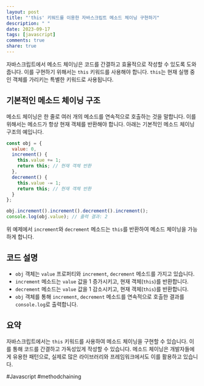 ```yaml
---
layout: post
title: "'this' 키워드를 이용한 자바스크립트 메소드 체이닝 구현하기"
description: " "
date: 2023-09-17
tags: [javascript]
comments: true
share: true
---
```


자바스크립트에서 메소드 체이닝은 코드를 간결하고 효율적으로 작성할 수 있도록 도와줍니다. 이를 구현하기 위해서는 `this` 키워드를 사용해야 합니다. `this`는 현재 실행 중인 객체를 가리키는 특별한 키워드로 사용됩니다.

## 기본적인 메소드 체이닝 구조

메소드 체이닝은 한 줄로 여러 개의 메소드를 연속적으로 호출하는 것을 말합니다. 이를 위해서는 메소드가 항상 현재 객체를 반환해야 합니다. 아래는 기본적인 메소드 체이닝 구조의 예입니다.

```javascript
const obj = {
  value: 0,
  increment() {
    this.value += 1;
    return this; // 현재 객체 반환
  },
  decrement() {
    this.value -= 1;
    return this; // 현재 객체 반환
  }
};

obj.increment().increment().decrement().increment();
console.log(obj.value); // 출력 결과: 2
```
위 예제에서 `increment`와 `decrement` 메소드는 `this`를 반환하여 메소드 체이닝을 가능하게 합니다. 

## 코드 설명

- `obj` 객체는 `value` 프로퍼티와 `increment`, `decrement` 메소드를 가지고 있습니다.
- `increment` 메소드는 `value` 값을 1 증가시키고, 현재 객체(`this`)를 반환합니다.
- `decrement` 메소드는 `value` 값을 1 감소시키고, 현재 객체(`this`)를 반환합니다.
- `obj` 객체를 통해 `increment`, `decrement` 메소드를 연속적으로 호출한 결과를 `console.log`로 출력합니다.

## 요약

자바스크립트에서는 `this` 키워드를 사용하여 메소드 체이닝을 구현할 수 있습니다. 이를 통해 코드를 간결하고 가독성있게 작성할 수 있습니다. 메소드 체이닝은 개발자들에게 유용한 패턴으로, 실제로 많은 라이브러리와 프레임워크에서도 이를 활용하고 있습니다.

#Javascript #methodchaining